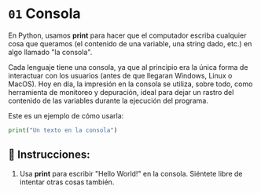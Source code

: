 # `01` Consola

En Python, usamos **print** para hacer que el computador escriba cualquier cosa que queramos (el contenido de una variable, una string dado, etc.) en algo llamado "la consola".

Cada lenguaje tiene una consola, ya que al principio era la única forma de interactuar con los usuarios (antes de que llegaran Windows, Linux o MacOS).
Hoy en día, la impresión en la consola se utiliza, sobre todo, como herramienta de monitoreo y depuración, ideal para dejar un rastro del contenido de las variables durante la ejecución del programa.

Este es un ejemplo de cómo usarla:
```py
print("Un texto en la consola")
```

## 📝 Instrucciones:

1. Usa **print** para escribir "Hello World!" en la consola. Siéntete libre de intentar otras cosas también.
